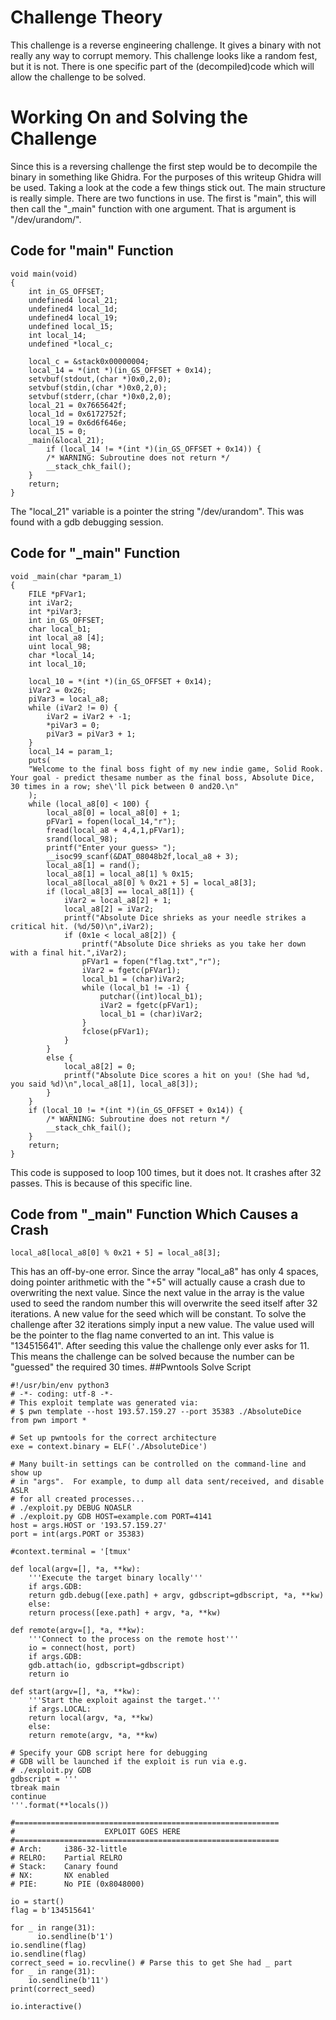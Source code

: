 # Challenge Theory
This challenge is a reverse engineering challenge.
It gives a binary with not really any way to corrupt memory.
This challenge looks like a random fest, but it is not.
There is one specific part of the (decompiled)code which will allow the challenge to be solved.
# Working On and Solving the Challenge
Since this is a reversing challenge the first step would be to decompile the binary in something like Ghidra.
For the purposes of this writeup Ghidra will be used.
Taking a look at the code a few things stick out.
The main structure is really simple.
There are two functions in use.
The first is "main", this will then call the "\_main" function with one argument.
That is argument is "/dev/urandom/".
## Code for "main" Function
```
void main(void)
{
    int in_GS_OFFSET;
    undefined4 local_21;
    undefined4 local_1d;
    undefined4 local_19;
    undefined local_15;
    int local_14;
    undefined *local_c;

    local_c = &stack0x00000004;
    local_14 = *(int *)(in_GS_OFFSET + 0x14);
    setvbuf(stdout,(char *)0x0,2,0);
    setvbuf(stdin,(char *)0x0,2,0);
    setvbuf(stderr,(char *)0x0,2,0);
    local_21 = 0x7665642f;
    local_1d = 0x6172752f;
    local_19 = 0x6d6f646e;
    local_15 = 0;
    _main(&local_21);
        if (local_14 != *(int *)(in_GS_OFFSET + 0x14)) {
        /* WARNING: Subroutine does not return */
        __stack_chk_fail();
    }
    return;
}
```
The "local\_21" variable is a pointer the string "/dev/urandom".
This was found with a gdb debugging session.
## Code for "\_main" Function
```
void _main(char *param_1)
{
    FILE *pFVar1;
    int iVar2;
    int *piVar3;
    int in_GS_OFFSET;
    char local_b1;
    int local_a8 [4];
    uint local_98;
    char *local_14;
    int local_10;

    local_10 = *(int *)(in_GS_OFFSET + 0x14);
    iVar2 = 0x26;
    piVar3 = local_a8;
    while (iVar2 != 0) {
        iVar2 = iVar2 + -1;
        *piVar3 = 0;
        piVar3 = piVar3 + 1;
    }
    local_14 = param_1;
    puts(
    "Welcome to the final boss fight of my new indie game, Solid Rook. Your goal - predict thesame number as the final boss, Absolute Dice, 30 times in a row; she\'ll pick between 0 and20.\n"
    );
    while (local_a8[0] < 100) {
        local_a8[0] = local_a8[0] + 1;
        pFVar1 = fopen(local_14,"r");
        fread(local_a8 + 4,4,1,pFVar1);
        srand(local_98);
        printf("Enter your guess> ");
        __isoc99_scanf(&DAT_08048b2f,local_a8 + 3);
        local_a8[1] = rand();
        local_a8[1] = local_a8[1] % 0x15;
        local_a8[local_a8[0] % 0x21 + 5] = local_a8[3];
        if (local_a8[3] == local_a8[1]) {
            iVar2 = local_a8[2] + 1;
            local_a8[2] = iVar2;
            printf("Absolute Dice shrieks as your needle strikes a critical hit. (%d/50)\n",iVar2);
            if (0x1e < local_a8[2]) {
                printf("Absolute Dice shrieks as you take her down with a final hit.",iVar2);
                pFVar1 = fopen("flag.txt","r");
                iVar2 = fgetc(pFVar1);
                local_b1 = (char)iVar2;
                while (local_b1 != -1) {
                    putchar((int)local_b1);
                    iVar2 = fgetc(pFVar1);
                    local_b1 = (char)iVar2;
                }
                fclose(pFVar1);
            }
        }
        else {
            local_a8[2] = 0;
            printf("Absolute Dice scores a hit on you! (She had %d, you said %d)\n",local_a8[1], local_a8[3]);
        }
    }
    if (local_10 != *(int *)(in_GS_OFFSET + 0x14)) {
        /* WARNING: Subroutine does not return */
        __stack_chk_fail();
    }
    return;
}
```
This code is supposed to loop 100 times, but it does not.
It crashes after 32 passes.
This is because of this specific line.
## Code from "\_main" Function Which Causes a Crash
```
local_a8[local_a8[0] % 0x21 + 5] = local_a8[3];
```
This has an off-by-one error.
Since the array "local\_a8" has only 4 spaces, doing pointer arithmetic with the "+5" will actually cause a crash due to overwriting the next value.
Since the next value in the array is the value used to seed the random number this will overwrite the seed itself after 32 iterations.
A new value for the seed which will be constant.
To solve the challenge after 32 iterations simply input a new value.
The value used will be the pointer to the flag name converted to an int.
This value is "134515641".
After seeding this value the challenge only ever asks for 11.
This means the challenge can be solved because the number can be "guessed" the required 30 times. 
##Pwntools Solve Script
```
#!/usr/bin/env python3
# -*- coding: utf-8 -*-
# This exploit template was generated via:
# $ pwn template --host 193.57.159.27 --port 35383 ./AbsoluteDice
from pwn import *

# Set up pwntools for the correct architecture
exe = context.binary = ELF('./AbsoluteDice')

# Many built-in settings can be controlled on the command-line and show up
# in "args".  For example, to dump all data sent/received, and disable ASLR
# for all created processes...
# ./exploit.py DEBUG NOASLR
# ./exploit.py GDB HOST=example.com PORT=4141
host = args.HOST or '193.57.159.27'
port = int(args.PORT or 35383)

#context.terminal = '[tmux'

def local(argv=[], *a, **kw):
    '''Execute the target binary locally'''
    if args.GDB:
    return gdb.debug([exe.path] + argv, gdbscript=gdbscript, *a, **kw)
    else:
    return process([exe.path] + argv, *a, **kw)

def remote(argv=[], *a, **kw):
    '''Connect to the process on the remote host'''
    io = connect(host, port)
    if args.GDB:
    gdb.attach(io, gdbscript=gdbscript)
    return io

def start(argv=[], *a, **kw):
    '''Start the exploit against the target.'''
    if args.LOCAL:
    return local(argv, *a, **kw)
    else:
    return remote(argv, *a, **kw)

# Specify your GDB script here for debugging
# GDB will be launched if the exploit is run via e.g.
# ./exploit.py GDB
gdbscript = '''
tbreak main
continue
'''.format(**locals())

#===========================================================
#                    EXPLOIT GOES HERE
#===========================================================
# Arch:     i386-32-little
# RELRO:    Partial RELRO
# Stack:    Canary found
# NX:       NX enabled
# PIE:      No PIE (0x8048000)

io = start()
flag = b'134515641'

for _ in range(31):
      io.sendline(b'1')
io.sendline(flag)
io.sendline(flag)
correct_seed = io.recvline() # Parse this to get She had _ part
for _ in range(31):
    io.sendline(b'11')
print(correct_seed)

io.interactive()
```

